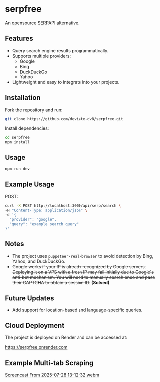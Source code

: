 # serpfree

An opensource SERPAPI alternative.

## Features

- Query search engine results programmatically.
- Supports multiple providers:
  - Google
  - Bing
  - DuckDuckGo
  - Yahoo
- Lightweight and easy to integrate into your projects.

## Installation

Fork the repository and run:

```bash
git clone https://github.com/deviate-dv8/serpfree.git
```

Install dependencies:

```bash
cd serpfree
npm install
```

## Usage

```bash
npm run dev
```

## Example Usage

POST:

```bash
curl -X POST http://localhost:3000/api/serp/search \
-H "Content-Type: application/json" \
-d '{
  "provider": "google",
  "query": "example search query"
}'
```

## Notes

- The project uses `puppeteer-real-browser` to avoid detection by Bing, Yahoo, and DuckDuckGo. 
- ~~Google works if your IP is already recognized by Google servers. Deploying it on a VPS with a fresh IP may fail initially due to Google's anti-bot mechanism. You will need to manually search once and pass their CAPTCHA to obtain a session ID.~~ **(Solved)**

## Future Updates

- Add support for location-based and language-specific queries.

## Cloud Deployment

The project is deployed on Render and can be accessed at:

https://serpfree.onrender.com


## Example Multi-tab Scraping

[Screencast From 2025-07-28 13-12-32.webm](https://github.com/user-attachments/assets/c33ab55f-a123-4120-bf27-256d0637410f)
